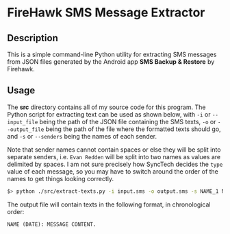 # FireHawk SMS Message Extractor

## Description

This is a simple command-line Python utility for extracting SMS messages from JSON files generated by the Android app **SMS Backup & Restore** by Firehawk. 

## Usage

The **src** directory contains all of my source code for this program. The Python script for extracting text can be used as shown below, with `-i` or `--input_file` being the path of the JSON file containing the SMS texts, `-o` or `--output_file` being the path of the file where the formatted texts should go, and `-s` or `--senders` being the names of each sender. 

Note that sender names cannot contain spaces or else they will be split into separate senders, i.e. `Evan Redden` will be split into two names as values are delimited by spaces. I am not sure precisely how SyncTech decides the `type` value of each message, so you may have to switch around the order of the names to get things looking correctly.

```bash
$> python ./src/extract-texts.py -i input.sms -o output.sms -s NAME_1 NAME_2
```

The output file will contain texts in the following format, in chronological order:

```
NAME (DATE): MESSAGE CONTENT.
```